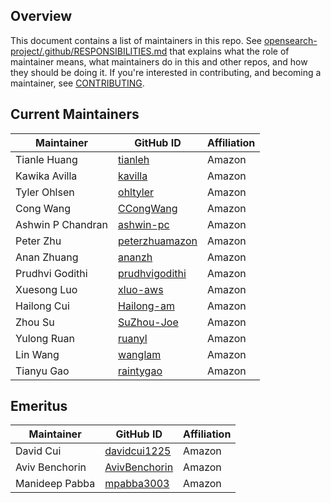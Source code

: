 ## Overview

This document contains a list of maintainers in this repo. See [opensearch-project/.github/RESPONSIBILITIES.md](https://github.com/opensearch-project/.github/blob/main/RESPONSIBILITIES.md#maintainer-responsibilities) that explains what the role of maintainer means, what maintainers do in this and other repos, and how they should be doing it. If you're interested in contributing, and becoming a maintainer, see [CONTRIBUTING](CONTRIBUTING.md).

## Current Maintainers

| Maintainer        | GitHub ID                                           | Affiliation |
|-------------------| --------------------------------------------------- | ----------- |
| Tianle Huang      | [tianleh](https://github.com/tianleh)               | Amazon      |
| Kawika Avilla     | [kavilla](https://github.com/kavilla)               | Amazon      |
| Tyler Ohlsen      | [ohltyler](https://github.com/ohltyler)             | Amazon      |
| Cong Wang         | [CCongWang](https://github.com/CCongWang)           | Amazon      |
| Ashwin P Chandran | [ashwin-pc](https://github.com/ashwin-pc)           | Amazon      |
| Peter Zhu         | [peterzhuamazon](https://github.com/peterzhuamazon) | Amazon      |
| Anan Zhuang       | [ananzh](https://github.com/ananzh)                 | Amazon      |
| Prudhvi Godithi   | [prudhvigodithi](https://github.com/prudhvigodithi) | Amazon      |
| Xuesong Luo       | [xluo-aws](https://github.com/xluo-aws)             | Amazon      |
| Hailong Cui       | [Hailong-am](https://github.com/Hailong-am)         | Amazon      |
| Zhou Su           | [SuZhou-Joe](https://github.com/SuZhou-Joe)         | Amazon      |
| Yulong Ruan       | [ruanyl](https://github.com/ruanyl)                 | Amazon      |
| Lin Wang          | [wanglam](https://github.com/wanglam)               | Amazon      |
| Tianyu Gao        | [raintygao](https://github.com/raintygao)           | Amazon      |

## Emeritus

| Maintainer     | GitHub ID                                         | Affiliation |
| -------------- | ------------------------------------------------- | ----------- |
| David Cui      | [davidcui1225](https://github.com/davidcui1225)   | Amazon      |
| Aviv Benchorin | [AvivBenchorin](https://github.com/AvivBenchorin) | Amazon      |
| Manideep Pabba | [mpabba3003](https://github.com/mpabba3003)       | Amazon      |
